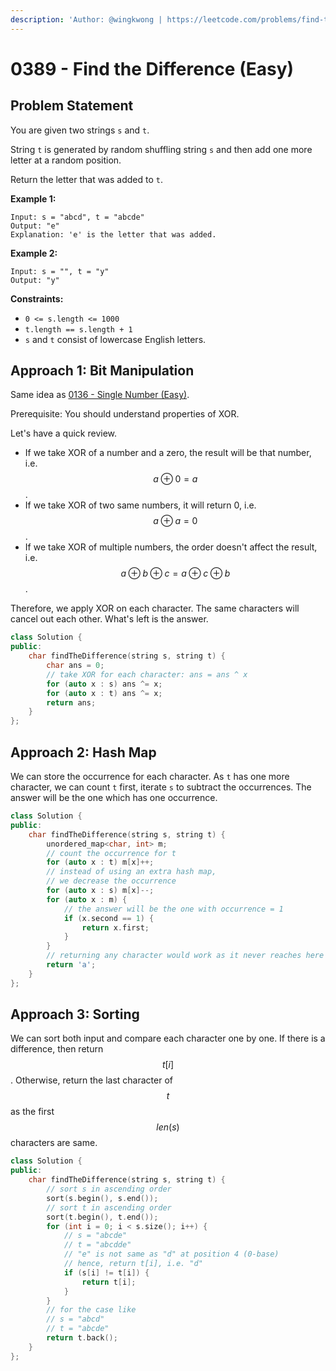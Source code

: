 ```yaml
---
description: 'Author: @wingkwong | https://leetcode.com/problems/find-the-difference/'
---
```


# 0389 - Find the Difference (Easy)

## Problem Statement

You are given two strings `s` and `t`.

String `t` is generated by random shuffling string `s` and then add one more letter at a random position.

Return the letter that was added to `t`.&#x20;

**Example 1:**

```
Input: s = "abcd", t = "abcde"
Output: "e"
Explanation: 'e' is the letter that was added.
```

**Example 2:**

```
Input: s = "", t = "y"
Output: "y" 
```

**Constraints:**

* `0 <= s.length <= 1000`
* `t.length == s.length + 1`
* `s` and `t` consist of lowercase English letters.

## Approach 1: Bit Manipulation&#x20;

Same idea as [0136 - Single Number (Easy)](../0100-0199/single-number-easy).

Prerequisite:  You should understand properties of XOR.&#x20;

Let's have a quick review.&#x20;

* If we take XOR of a number and a zero, the result will be that number, i.e. $$a \oplus 0 = a$$.&#x20;
* If we take XOR of two same numbers, it will return 0, i.e. $$a \oplus a = 0$$.&#x20;
* If we take XOR of multiple numbers, the order doesn't affect the result, i.e. $$a \oplus b \oplus c = a \oplus c \oplus b$$.&#x20;

Therefore, we apply XOR on each character. The same characters will cancel out each other. What's left is the answer.

```cpp
class Solution {
public:
    char findTheDifference(string s, string t) {
        char ans = 0;
        // take XOR for each character: ans = ans ^ x 
        for (auto x : s) ans ^= x;
        for (auto x : t) ans ^= x;
        return ans;
    }
};
```

## Approach 2: Hash Map

We can store the occurrence for each character. As `t` has one more character, we can count `t` first, iterate `s` to subtract the occurrences. The answer will be the one which has one occurrence.&#x20;

```cpp
class Solution {
public:
    char findTheDifference(string s, string t) {
        unordered_map<char, int> m;
        // count the occurrence for t
        for (auto x : t) m[x]++;
        // instead of using an extra hash map, 
        // we decrease the occurrence
        for (auto x : s) m[x]--;
        for (auto x : m) {
            // the answer will be the one with occurrence = 1
            if (x.second == 1) {
                return x.first;
            }
        }
        // returning any character would work as it never reaches here
        return 'a';
    }
};
```

## Approach 3: Sorting

We can sort both input and compare each character one by one. If there is a difference, then return  $$t[i]$$. Otherwise, return the last character of $$t$$ as the first $$len(s)$$characters are same.&#x20;

```cpp
class Solution {
public:
    char findTheDifference(string s, string t) {
        // sort s in ascending order
        sort(s.begin(), s.end());
        // sort t in ascending order
        sort(t.begin(), t.end());
        for (int i = 0; i < s.size(); i++) {
            // s = "abcde"
            // t = "abcdde"
            // "e" is not same as "d" at position 4 (0-base)
            // hence, return t[i], i.e. "d"
            if (s[i] != t[i]) {
                return t[i];
            }
        }
        // for the case like
        // s = "abcd"
        // t = "abcde"
        return t.back();
    }
};
```
